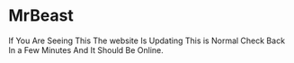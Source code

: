 # MrBeast
If You Are Seeing This The website Is Updating This is Normal Check Back In a Few Minutes And It Should Be Online.
